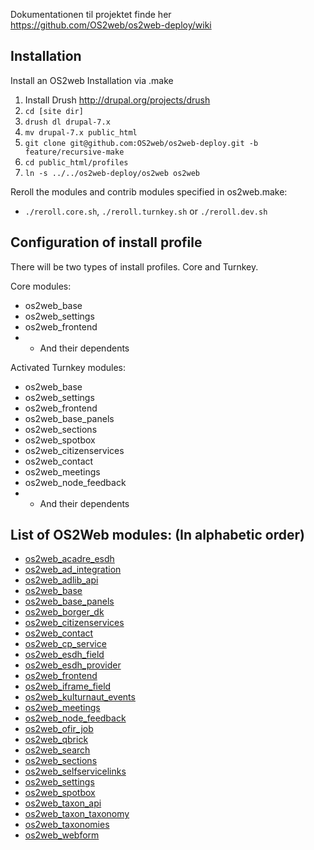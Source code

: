 Dokumentationen til projektet finde her https://github.com/OS2web/os2web-deploy/wiki


Installation
---------------

Install an OS2web Installation via .make

1. Install Drush http://drupal.org/projects/drush
2. `cd [site dir]`
3. `drush dl drupal-7.x`
4. `mv drupal-7.x public_html`
5. `git clone git@github.com:OS2web/os2web-deploy.git -b feature/recursive-make`
6. `cd public_html/profiles`
7. `ln -s ../../os2web-deploy/os2web os2web`

Reroll the modules and contrib modules specified in os2web.make:
- `./reroll.core.sh`, `./reroll.turnkey.sh` or `./reroll.dev.sh`

Configuration of install profile
---------------
There will be two types of install profiles. Core and Turnkey.

Core modules:
- os2web_base
- os2web_settings
- os2web_frontend
- - And their dependents

Activated Turnkey modules:
- os2web_base
- os2web_settings
- os2web_frontend
- os2web_base_panels
- os2web_sections
- os2web_spotbox
- os2web_citizenservices
- os2web_contact
- os2web_meetings
- os2web_node_feedback
- - And their dependents

List of OS2Web modules: (In alphabetic order)
---------------

- [os2web_acadre_esdh](http://github.com/OS2web/os2web_acadre_esdh)
- [os2web_ad_integration](http://github.com/OS2web/os2web_ad_integration)
- [os2web_adlib_api](http://github.com/OS2web/os2web_adlib_api)
- [os2web_base](http://github.com/OS2web/os2web_base)
- [os2web_base_panels](http://github.com/OS2web/os2web_base_panels)
- [os2web_borger_dk](http://github.com/OS2web/os2web_borger_dk)
- [os2web_citizenservices](http://github.com/OS2web/os2web_citizenservices)
- [os2web_contact](http://github.com/OS2web/os2web_contact)
- [os2web_cp_service](http://github.com/OS2web/os2web_cp_service)
- [os2web_esdh_field](http://github.com/OS2web/os2web_esdh_field)
- [os2web_esdh_provider](http://github.com/OS2web/os2web_esdh_provider)
- [os2web_frontend](http://github.com/OS2web/os2web_frontend)
- [os2web_iframe_field](http://github.com/OS2web/os2web_iframe_field)
- [os2web_kulturnaut_events](http://github.com/OS2web/os2web_kulturnaut_events)
- [os2web_meetings](http://github.com/OS2web/os2web_meetings)
- [os2web_node_feedback](http://github.com/OS2web/os2web_node_feedback)
- [os2web_ofir_job](http://github.com/OS2web/os2web_ofir_job)
- [os2web_qbrick](http://github.com/OS2web/os2web_qbrick)
- [os2web_search](http://github.com/OS2web/os2web_search)
- [os2web_sections](http://github.com/OS2web/os2web_sections)
- [os2web_selfservicelinks](http://github.com/OS2web/os2web_selfservicelinks)
- [os2web_settings](http://github.com/OS2web/os2web_settings)
- [os2web_spotbox](http://github.com/OS2web/os2web_spotbox)
- [os2web_taxon_api](http://github.com/OS2web/os2web_taxon_api)
- [os2web_taxon_taxonomy](http://github.com/OS2web/os2web_taxon_taxonomy)
- [os2web_taxonomies](http://github.com/OS2web/os2web_taxonomies)
- [os2web_webform](http://github.com/OS2web/os2web_webform)

